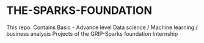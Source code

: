 # THE-SPARKS-FOUNDATION
 This repo. Contains Basic - Advance level Data science / Machine learning / business analysis Projects of the GRIP-Sparks foundation Internship
